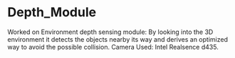 # Depth_Module

Worked on Environment depth sensing module: By looking into the 3D environment it detects the objects
nearby its way and derives an optimized way to avoid the possible collision.
Camera Used: Intel Realsence d435.
